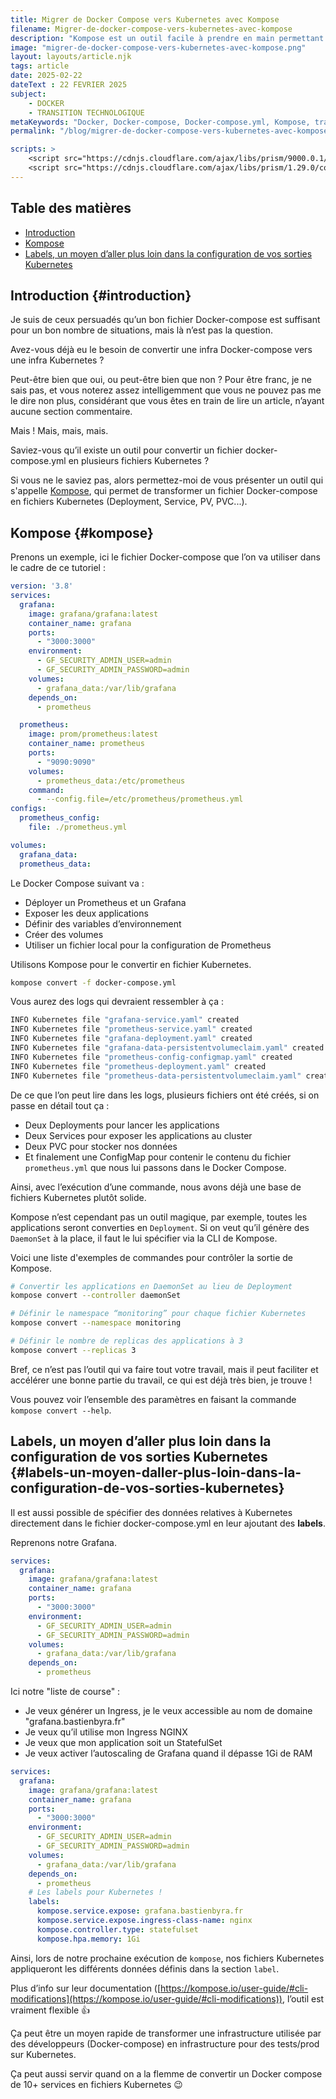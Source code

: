 ```yaml
---
title: Migrer de Docker Compose vers Kubernetes avec Kompose
filename: Migrer-de-docker-compose-vers-kubernetes-avec-kompose
description: "Kompose est un outil facile à prendre en main permettant de transformer un fichier Docker-compose.yml en un ensemble de manifest Kubernetes."
image: "migrer-de-docker-compose-vers-kubernetes-avec-kompose.png"
layout: layouts/article.njk
tags: article
date: 2025-02-22
dateText : 22 FEVRIER 2025
subject:
    - DOCKER
    - TRANSITION TECHNOLOGIQUE
metaKeywords: "Docker, Docker-compose, Docker-compose.yml, Kompose, transition docker à kubernetes, migration docker vers kubernetes"
permalink: "/blog/migrer-de-docker-compose-vers-kubernetes-avec-kompose/"

scripts: >
    <script src="https://cdnjs.cloudflare.com/ajax/libs/prism/9000.0.1/components/prism-bash.min.js" integrity="sha512-35RBtvuCKWANuRid6RXP2gYm4D5RMieVL/xbp6KiMXlIqgNrI7XRUh9HurE8lKHW4aRpC0TZU3ZfqG8qmQ35zA==" crossorigin="anonymous" referrerpolicy="no-referrer"></script>
    <script src="https://cdnjs.cloudflare.com/ajax/libs/prism/1.29.0/components/prism-yaml.min.js" integrity="sha512-6O/PZimM3TD1NN3yrazePA4AbZrPcwt1QCGJrVY7WoHDJROZFc9TlBvIKMe+QfqgcslW4lQeBzNJEJvIMC8WhA==" crossorigin="anonymous" referrerpolicy="no-referrer"></script>
---
```


## Table des matières
- [Introduction](#introduction)
- [Kompose](#kompose)
- [Labels, un moyen d’aller plus loin dans la configuration de vos sorties Kubernetes](#labels-un-moyen-daller-plus-loin-dans-la-configuration-de-vos-sorties-kubernetes)

## Introduction {#introduction}
Je suis de ceux persuadés qu’un bon fichier Docker-compose est suffisant pour un bon nombre de situations, mais là n’est pas la question.

Avez-vous déjà eu le besoin de convertir une infra Docker-compose vers une infra Kubernetes ?

Peut-être bien que oui, ou peut-être bien que non ? Pour être franc, je ne sais pas, et vous noterez assez intelligemment que vous ne pouvez pas me le dire non plus, considérant que vous êtes en train de lire un article, n’ayant aucune section commentaire.

Mais ! Mais, mais, mais.

Saviez-vous qu’il existe un outil pour convertir un fichier docker-compose.yml en plusieurs fichiers Kubernetes ?

Si vous ne le saviez pas, alors permettez-moi de vous présenter un outil qui s'appelle [Kompose](https://kompose.io/), qui permet de transformer un fichier Docker-compose en fichiers Kubernetes (Deployment, Service, PV, PVC...).

## Kompose {#kompose}
Prenons un exemple, ici le fichier Docker-compose que l’on va utiliser dans le cadre de ce tutoriel :

```yaml
version: '3.8'
services:
  grafana:
    image: grafana/grafana:latest
    container_name: grafana
    ports:
      - "3000:3000" 
    environment:
      - GF_SECURITY_ADMIN_USER=admin 
      - GF_SECURITY_ADMIN_PASSWORD=admin 
    volumes:
      - grafana_data:/var/lib/grafana 
    depends_on:
      - prometheus

  prometheus:
    image: prom/prometheus:latest
    container_name: prometheus
    ports:
      - "9090:9090" 
    volumes:
      - prometheus_data:/etc/prometheus
    command:
      - --config.file=/etc/prometheus/prometheus.yml
configs:
  prometheus_config:
    file: ./prometheus.yml

volumes:
  grafana_data:
  prometheus_data:
```

Le Docker Compose suivant va :
- Déployer un Prometheus et un Grafana
- Exposer les deux applications
- Définir des variables d’environnement
- Créer des volumes
- Utiliser un fichier local pour la configuration de Prometheus

Utilisons Kompose pour le convertir en fichier Kubernetes.

```bash
kompose convert -f docker-compose.yml
```

Vous aurez des logs qui devraient ressembler à ça :

```bash
INFO Kubernetes file "grafana-service.yaml" created
INFO Kubernetes file "prometheus-service.yaml" created
INFO Kubernetes file "grafana-deployment.yaml" created
INFO Kubernetes file "grafana-data-persistentvolumeclaim.yaml" created
INFO Kubernetes file "prometheus-config-configmap.yaml" created
INFO Kubernetes file "prometheus-deployment.yaml" created
INFO Kubernetes file "prometheus-data-persistentvolumeclaim.yaml" created
```

De ce que l’on peut lire dans les logs, plusieurs fichiers ont été créés, si on passe en détail tout ça :
- Deux Deployments pour lancer les applications
- Deux Services pour exposer les applications au cluster
- Deux PVC pour stocker nos données
- Et finalement une ConfigMap pour contenir le contenu du fichier `prometheus.yml` que nous lui passons dans le Docker Compose.

Ainsi, avec l’exécution d’une commande, nous avons déjà une base de fichiers Kubernetes plutôt solide.

Kompose n’est cependant pas un outil magique, par exemple, toutes les applications seront converties en `Deployment`. Si on veut qu’il génère des `DaemonSet` à la place, il faut le lui spécifier via la CLI de Kompose.

Voici une liste d'exemples de commandes pour contrôler la sortie de Kompose.

```bash
# Convertir les applications en DaemonSet au lieu de Deployment
kompose convert --controller daemonSet

# Définir le namespace “monitoring” pour chaque fichier Kubernetes
kompose convert --namespace monitoring

# Définir le nombre de replicas des applications à 3
kompose convert --replicas 3
```

Bref, ce n’est pas l’outil qui va faire tout votre travail, mais il peut faciliter et accélérer une bonne partie du travail, ce qui est déjà très bien, je trouve !

Vous pouvez voir l’ensemble des paramètres en faisant la commande ```kompose convert --help```.

## Labels, un moyen d’aller plus loin dans la configuration de vos sorties Kubernetes {#labels-un-moyen-daller-plus-loin-dans-la-configuration-de-vos-sorties-kubernetes}

Il est aussi possible de spécifier des données relatives à Kubernetes directement dans le fichier docker-compose.yml en leur ajoutant des **labels**.

Reprenons notre Grafana.

```yaml
services:
  grafana:
    image: grafana/grafana:latest
    container_name: grafana
    ports:
      - "3000:3000"
    environment:
      - GF_SECURITY_ADMIN_USER=admin
      - GF_SECURITY_ADMIN_PASSWORD=admin
    volumes:
      - grafana_data:/var/lib/grafana
    depends_on:
      - prometheus
```

Ici notre "liste de course" :
- Je veux générer un Ingress, je le veux accessible au nom de domaine "grafana.bastienbyra.fr"
- Je veux qu’il utilise mon Ingress NGINX
- Je veux que mon application soit un StatefulSet
- Je veux activer l’autoscaling de Grafana quand il dépasse 1Gi de RAM

```yaml
services:
  grafana:
    image: grafana/grafana:latest
    container_name: grafana
    ports:
      - "3000:3000"
    environment:
      - GF_SECURITY_ADMIN_USER=admin
      - GF_SECURITY_ADMIN_PASSWORD=admin
    volumes:
      - grafana_data:/var/lib/grafana
    depends_on:
      - prometheus
    # Les labels pour Kubernetes !
    labels:
      kompose.service.expose: grafana.bastienbyra.fr
      kompose.service.expose.ingress-class-name: nginx
      kompose.controller.type: statefulset
      kompose.hpa.memory: 1Gi
```

Ainsi, lors de notre prochaine exécution de `kompose`, nos fichiers Kubernetes appliqueront les différents données définis dans la section `label`.

Plus d’info sur leur documentation ([https://kompose.io/user-guide/#cli-modifications](https://kompose.io/user-guide/#cli-modifications)), l’outil est vraiment flexible 👍

Ça peut être un moyen rapide de transformer une infrastructure utilisée par des développeurs (Docker-compose) en infrastructure pour des tests/prod sur Kubernetes.

Ça peut aussi servir quand on a la flemme de convertir un Docker compose de 10+ services en fichiers Kubernetes 😉